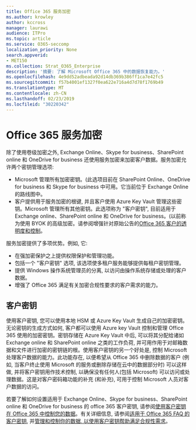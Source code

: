 ```yaml
---
title: Office 365 服务加密
ms.author: krowley
author: kccross
manager: laurawi
audience: ITPro
ms.topic: article
ms.service: O365-seccomp
localization_priority: None
search.appverid:
- MET150
ms.collection: Strat_O365_Enterprise
description: '摘要: 了解 Microsoft Office 365 中的数据恢复能力。'
ms.openlocfilehash: 4e9dd52adbeada92d14db369b386ff1ca7e42fc5
ms.sourcegitcommit: f57b4001ef1327f0ea622e716a4d7d78f1769b49
ms.translationtype: MT
ms.contentlocale: zh-CN
ms.lasthandoff: 02/23/2019
ms.locfileid: "30220342"
---
```

# <a name="office-365-service-encryption"></a>Office 365 服务加密

除了使用卷级加密之外, Exchange Online、Skype for business、SharePoint online 和 OneDrive for business 还使用服务加密来加密客户数据。服务加密允许两个密钥管理选项:
- Microsoft 管理所有加密密钥。(此选项目前在 SharePoint Online、OneDrive for business 和 Skype for business 中可用。它当前位于 Exchange Online 的路线图中。
- 客户提供用于服务加密的根键, 并且客户使用 Azure Key Vault 管理这些密钥。Microsoft 管理所有其他密钥。此选项称为 "客户密钥", 目前适用于 Exchange online、SharePoint online 和 OneDrive for business。(以前称为使用 BYOK 的高级加密。请参阅增强针对原始公告的[Office 365 客户的透明度和控制](http://blogs.office.com/2015/04/21/enhancing-transparency-and-control-for-office-365-customers/)。

服务加密提供了多项优势。例如, 它:
- 在强加密保护之上提供权限保护和管理功能。
- 包括一个 "客户密钥" 选项, 该选项使多租户服务能够提供每租户密钥管理。
- 提供 Windows 操作系统管理员的分离, 以访问由操作系统存储或处理的客户数据。
- 增强了 Office 365 满足有关加密合规性要求的客户需求的能力。

## <a name="customer-key"></a>客户密钥
使用客户密钥, 您可以使用本地 HSM 或 Azure Key Vault 生成自己的加密密钥。无论密钥的生成方式如何, 客户都可以使用 Azure key Vault 控制和管理 Office 365 使用的加密密钥。密钥存储在 Azure Key Vault 中后, 可以将其分配给诸如 Exchange online 和 SharePoint online 之类的工作负荷, 并可用作用于对邮箱数据和文件进行加密的密钥链的根。使用客户密钥的另一个好处是, 控制 Microsoft 处理客户数据的能力。此功能存在, 以便希望从 Office 365 中删除数据的客户 (例如, 当客户终止使用 Microsoft 的服务或删除存储在云中的数据部分时) 可以这样做, 并将客户密钥用作技术控制, 以确保没有任何人(包括 Microsoft) 可以访问或处理数据。这是对客户密码箱功能的补充 (和补充), 可用于控制 Microsoft 人员对客户数据的访问。

若要了解如何设置适用于 Exchange Online、Skype for business、SharePoint online 和 OneDrive for business 的 office 365 客户密钥, 请参阅[使用客户密钥在 Office 365 中控制您的数据](https://support.office.com/article/Controlling-your-data-in-Office-365-using-Customer-Key-f2cd475a-e592-46cf-80a3-1bfb0fa17697)。有关详细信息, 请参阅[适用于 Office 365 FAQ 的客户密钥](https://support.office.com/article/Customer-Key-for-Office-365-FAQ-41ae293a-bd5c-4083-acd8-e1a2b4329da6), 并[管理和控制你的数据, 以使用客户密钥帮助满足合规性需求](https://techcommunity.microsoft.com/t5/Microsoft-Ignite-Content-2017/Manage-and-control-your-data-to-help-meet-compliance-needs-with/td-p/117580)。
